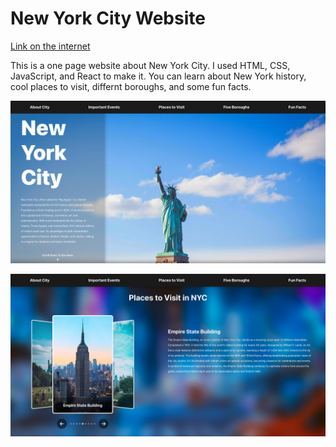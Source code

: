 # New York City Website

[Link on the internet](https://about-new-york-city.online/)

This is a one page website about New York City. I used HTML, CSS, JavaScript, and React to make it. You can learn about New York history, cool places to visit, differnt boroughs, and some fun facts.

![alt text](./ReadmeScreen1.png)



![alt text](./ReadmeScreen2.png)